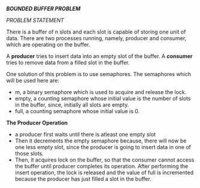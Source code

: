 ***BOUNDED BUFFER PROBLEM***

*PROBLEM STATEMENT*

There is a buffer of n slots and each slot is capable of storing one unit of data. There are two processes running, namely, producer and consumer, 
which are operating on the buffer.

A **producer** tries to insert data into an empty slot of the buffer. A **consumer** tries to remove data from a filled slot in the buffer.

One solution of this problem is to use semaphores. The semaphores which will be used here are:

   * m, a binary semaphore which is used to acquire and release the lock.
   * empty, a counting semaphore whose initial value is the number of slots in the buffer, since, initially all slots are empty.
   * full, a counting semaphore whose initial value is 0.

**The Producer Operation**

* a producer first waits until there is atleast one empty slot
* Then it decrements the empty semaphore because, there will now be one less empty slot, since the producer is going to insert data in one of those slots. 
* Then, it acquires lock on the buffer, so that the consumer cannot access the buffer until producer completes its operation.
  After performing the insert operation, the lock is released and the value of full is incremented because the producer has just filled a slot in the buffer.
